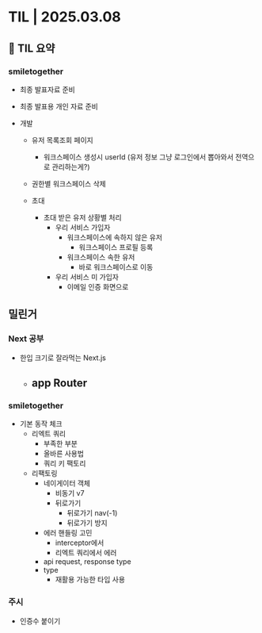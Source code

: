 # TIL | 2025.03.08

## 📌 TIL 요약

### smiletogether

-   최종 발표자료 준비
-   최종 발표용 개인 자료 준비
-   개발

    -   유저 목록조회 페이지

        -   워크스페이스 생성시 userId (유저 정보 그냥 로그인에서 뽑아와서 전역으로 관리하는게?)

    -   권한별 워크스페이스 삭제
    -   초대
        -   초대 받은 유저 상황별 처리
            -   우리 서비스 가입자
                -   워크스페이스에 속하지 않은 유저
                    -   워크스페이스 프로필 등록
                -   워크스페이스 속한 유저
                    -   바로 워크스페이스로 이동
            -   우리 서비스 미 가입자
                -   이메일 인증 화면으로

## 밀린거

### Next 공부

-   한입 크기로 잘라먹는 Next.js

    -   ## app Router

### smiletogether

-   기본 동작 체크
    -   리엑트 쿼리
        -   부족한 부분
        -   올바른 사용법
        -   쿼리 키 팩토리
    -   리팩토링
        -   네이게이터 객체
            -   비동기 v7
            -   뒤로가기
                -   뒤로가기 nav(-1)
                -   뒤로가기 방지
        -   에러 핸들링 고민
            -   interceptor에서
            -   리엑트 쿼리에서 에러
        -   api request, response type
        -   type
            -   재활용 가능한 타입 사용

### 주시

-   인증수 붙이기
